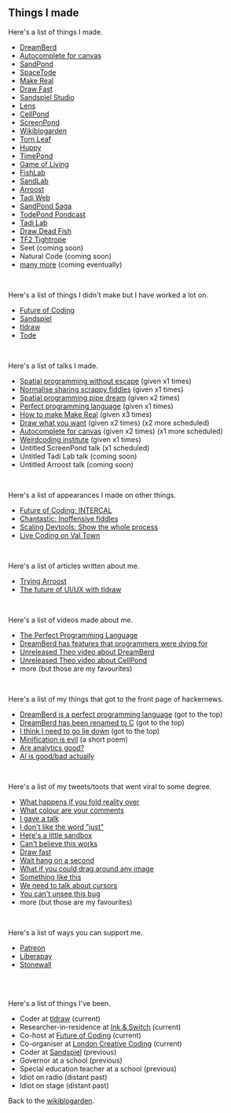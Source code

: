 ## Things I made

Here's a list of things I made.

- [DreamBerd](https://github.com/TodePond/DreamBerd)
- [Autocomplete for canvas](https://x.com/tldraw/status/1784949277476683776)
- [SandPond](https://sandpond.cool)
- [SpaceTode](https://todepond.gitbook.io/spacetode)
- [Make Real](https://x.com/tldraw/status/1724410017963503894)
- [Draw Fast](https://x.com/tldraw/status/1727728068968460778)
- [Sandspiel Studio](https://youtu.be/qOA-lR3Xc34?si=vbmzKXHCJn76ReGg)
- [Lens](https://x.com/tldraw/status/1733146726259630338) 
- [CellPond](https://www.youtube.com/watch?v=eQgxFuw8f1U)
- [ScreenPond](https://youtu.be/Q4OIcwt8vcE)
- [Wikiblogarden](/wikiblogarden)
- [Torn Leaf](https://tornleaf.gallery)
- [Huppy](https://x.com/tldraw/status/1735707804462133567)
- [TimePond](https://youtu.be/Z24NKn6rQRY)
- [Game of Living](https://youtu.be/WMJ1H3Ai-qs)
- [FishLab](https://youtu.be/ZMklf0vUl18)
- [SandLab](https://youtu.be/ZMklf0vUl18)
- [Arroost](https://youtu.be/cF2OF75ivZM)
- [Tadi Web](https://tadiweb.com)
- [SandPond Saga](https://youtube.com/playlist?list=PL9uRa69RF-7wastqKWXT4d9F84BAzfVd4&si=nSRcX5_YWurhXXqv)
- [TodePond Pondcast](/pondcast)
- [Tadi Lab](/lab)
- [Draw Dead Fish](https://drawdeadfish.com)
- [TF2 Tightrope](https://wiki.teamfortress.com/w/index.php?title=Tightrope&oldid=1074104)
- Seet (coming soon)
- Natural Code (coming soon)
- [many more](https://github.com/TodePond/ThingsIWantToMake) (coming eventually)

<br>

Here's a list of things I didn't make but I have worked a lot on.

- [Future of Coding](https://futureofcoding.org/episodes/)
- [Sandspiel](https://sandspiel.club)
- [tldraw](https://tldraw.com)
- [Tode](https://www.todepond.com/wikiblogarden/my-name/todepond/)

<br>

Here's a list of talks I made.

- [Spatial programming without escape](https://x.com/jonathoda/status/1719165351039270978) (given x1 times)
- [Normalise sharing scrappy fiddles](https://www.youtube.com/watch?v=cF2OF75ivZM) (given x1 times)
- [Spatial programming pipe dream](https://youtu.be/bqtVv9ts29c?si=LEIec6dJz1l-5pzk) (given x2 times)
- [Perfect programming language](https://youtu.be/52vmjZnxJb8?si=0TXlU2X2tewR1FFc) (given x1 times)
- [How to make Make Real](https://x.com/__Neha/status/1729600473269731659) (given x3 times)
- [Draw what you want](https://x.com/seidtweets/status/1778747186915745988) (given x2 times) (x2 more scheduled)
- [Autocomplete for canvas](https://x.com/ghostwriternr/status/1790508376780050650) (given x2 times) (x1 more scheduled)
- [Weirdcoding institute](https://x.com/rachelnabors/status/1705622976266186828) (given x1 times)
- Untitled ScreenPond talk (x1 scheduled)
- Untitled Tadi Lab talk (coming soon)
- Untitled Arroost talk (coming soon) 

<br>

Here's a list of appearances I made on other things. 

- [Future of Coding: INTERCAL](https://futureofcoding.org/episodes/064.html)
- [Chantastic: Inoffensive fiddles](https://www.youtube.com/watch?v=kZRk2yeR3x0)
- [Scaling Devtools: Show the whole process](https://www.youtube.com/watch?v=yVAGf1zVde8)
- [Live Coding on Val Town](https://www.youtube.com/live/5Em6D7n-ggs?si=Op6QNO0w_1FwSvAy)

<br>

Here's a list of articles written about me. 

- [Trying Arroost](https://edibotopic.com/blog/doing/leisure-sick/)
- [The future of UI/UX with tldraw](https://jamesin.substack.com/p/the-future-of-uiux-with-tldraw)

<br>

Here's a list of videos made about me. 

- [The Perfect Programming Language](https://youtu.be/tDexugp8EmM?si=3XwfxWtA2Q-BX_uf)
- [DreamBerd has features that programmers were dying for](https://vm.tiktok.com/ZGe4nKjQR/)
- [Unreleased Theo video about DreamBerd](https://x.com/TodePond/status/1793517445736788388)
- [Unreleased Theo video about CellPond](https://x.com/TodePond/status/1793387928824987779)
- more (but those are my favourites)

<br>

Here's a list of my things that got to the front page of hackernews.

- [DreamBerd is a perfect programming language](https://news.ycombinator.com/item?id=36183683) (got to the top)
- [DreamBerd has been renamed to C](https://news.ycombinator.com/item?id=37028043) (got to the top)
- [I think I need to go lie down](https://news.ycombinator.com/item?id=38288130) (got to the top)
- [Minification is evil](https://news.ycombinator.com/item?id=38379731) (a short poem)
- [Are analytics good?](https://news.ycombinator.com/item?id=38378595)
- [AI is good/bad actually](https://news.ycombinator.com/item?id=39580724)

<br>

Here's a list of my tweets/toots that went viral to some degree.

- [What happens if you fold reality over](https://x.com/TodePond/status/1547200031161257986)
- [What colour are your comments](https://universeodon.com/@TodePond/110700164929966414)
- [I gave a talk](https://mas.to/@TodePond/111291771161226390)
- [I don't like the word "just"](https://x.com/TodePond/status/1751622678253797418)
- [Here's a little sandbox](https://x.com/TodePond/status/1593969648042663936)
- [Can't believe this works](https://x.com/tldraw/status/1724410017963503894)
- [Draw fast](https://x.com/tldraw/status/1727728068968460778)
- [Wait hang on a second](https://x.com/tldraw/status/1782443204710674571)
- [What if you could drag around any image](https://x.com/tldraw/status/1747625230036529643)
- [Something like this](https://x.com/tldraw/status/1728081635222987061)
- [We need to talk about cursors](https://x.com/tldraw/status/1661038696630476801)
- [You can't unsee this bug](https://x.com/tldraw/status/1643652330850484238)
- more (but those are my favourites)

<br>

Here's a list of ways you can support me. 

- [Patreon](https://patreon.com/Todepond)
- [Liberapay](https://liberapay.com/TodePond)
- [Stonewall](https://stonewall.org.uk/)

<br>

<br>

Here's a list of things I've been. 

- Coder at [tldraw](https://tldraw.com) (current)
- Researcher-in-residence at [Ink & Switch](https://inkandswitch.com) (current)
- Co-host at [Future of Coding](https://futureofcoding.org/episodes/) (current)
- Co-organiser at [London Creative Coding](https://www.meetup.com/london-creative-coding/) (current)
- Coder at [Sandspiel](https://sandspiel.club) (previous)
- Governor at a school (previous)
- Special education teacher at a school (previous)
- Idiot on radio (distant past)
- Idiot on stage (distant past)

Back to the [wikiblogarden](/wikiblogarden).
